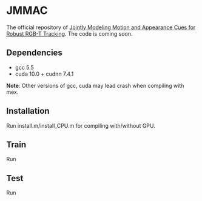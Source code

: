# JMMAC
The official repository of [Jointly Modeling Motion and Appearance Cues for Robust RGB-T Tracking](https://ieeexplore.ieee.org/document/9364880/). The code is coming soon.
## Dependencies
  *  gcc 5.5
  *  cuda 10.0 + cudnn 7.4.1

**Note**: Other versions of gcc, cuda may lead crash when compiling with mex.
## Installation
  Run install.m/install_CPU.m for compiling with/without GPU.
## Train
  Run 
## Test
  Run 
